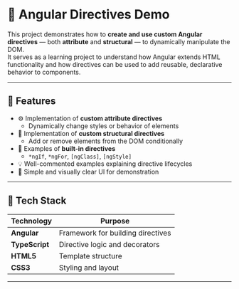 # 🧭 Angular Directives Demo

This project demonstrates how to **create and use custom Angular directives** — both **attribute** and **structural** — to dynamically manipulate the DOM.  
It serves as a learning project to understand how Angular extends HTML functionality and how directives can be used to add reusable, declarative behavior to components.

---

## 🚀 Features

- ⚙️ Implementation of **custom attribute directives**
  - Dynamically change styles or behavior of elements
- 🧱 Implementation of **custom structural directives**
  - Add or remove elements from the DOM conditionally
- 🧩 Examples of **built-in directives**
  - `*ngIf`, `*ngFor`, `[ngClass]`, `[ngStyle]`
- 💡 Well-commented examples explaining directive lifecycles
- 🎨 Simple and visually clear UI for demonstration

---

## 🧰 Tech Stack

| Technology | Purpose |
|-------------|----------|
| **Angular** | Framework for building directives |
| **TypeScript** | Directive logic and decorators |
| **HTML5** | Template structure |
| **CSS3** | Styling and layout |

---


